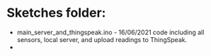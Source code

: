 # Sketches folder:

* main_server_and_thingspeak.ino - 16/06/2021  code including all sensors, local server, and upload readings to ThingSpeak.
* 
